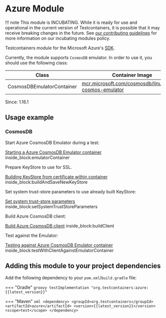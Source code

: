 # Azure Module

!!! note
This module is INCUBATING. While it is ready for use and operational in the current version of Testcontainers, it is possible that it may receive breaking changes in the future. See [our contributing guidelines](/contributing/#incubating-modules) for more information on our incubating modules policy.

Testcontainers module for the Microsoft Azure's [SDK](https://github.com/Azure/azure-sdk-for-java).

Currently, the module supports `CosmosDB` emulator. In order to use it, you should use the following class:

Class | Container Image
-|-
CosmosDBEmulatorContainer | [mcr.microsoft.com/cosmosdb/linux/azure-cosmos-emulator](https://github.com/microsoft/containerregistry)

Since: 1.16.1

## Usage example

### CosmosDB

Start Azure CosmosDB Emulator during a test:

<!--codeinclude-->
[Starting a Azure CosmosDB Emulator container](../../modules/azure/src/test/java/org/testcontainers/containers/CosmosDBEmulatorContainerTest.java) inside_block:emulatorContainer
<!--/codeinclude-->

Prepare KeyStore to use for SSL.

<!--codeinclude-->
[Building KeyStore from certificate within container](../../modules/azure/src/test/java/org/testcontainers/containers/CosmosDBEmulatorContainerTest.java) inside_block:buildAndSaveNewKeyStore
<!--/codeinclude-->

Set system trust-store parameters to use already built KeyStore:

<!--codeinclude-->
[Set system trust-store parameters](../../modules/azure/src/test/java/org/testcontainers/containers/CosmosDBEmulatorContainerTest.java) inside_block:setSystemTrustStoreParameters
<!--/codeinclude-->

Build Azure CosmosDB client:

<!--codeinclude-->
[Build Azure CosmosDB client](../../modules/azure/src/test/java/org/testcontainers/containers/CosmosDBEmulatorContainerTest.java) inside_block:buildClient
<!--/codeinclude-->

Test against the Emulator:

<!--codeinclude-->
[Testing against Azure CosmosDB Emulator container](../../modules/azure/src/test/java/org/testcontainers/containers/CosmosDBEmulatorContainerTest.java) inside_block:testWithClientAgainstEmulatorContainer
<!--/codeinclude-->

## Adding this module to your project dependencies

Add the following dependency to your `pom.xml`/`build.gradle` file:

=== "Gradle"
    ```groovy
    testImplementation "org.testcontainers:azure:{{latest_version}}"
    ```

=== "Maven"
    ```xml
    <dependency>
        <groupId>org.testcontainers</groupId>
        <artifactId>azure</artifactId>
        <version>{{latest_version}}</version>
        <scope>test</scope>
    </dependency>
    ```

